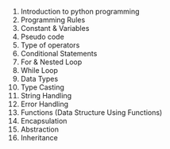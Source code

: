 1. Introduction to python programming
2. Programming Rules
3. Constant & Variables
4. Pseudo code
5. Type of operators
6. Conditional Statements
7. For & Nested Loop
8. While Loop
9. Data Types
10. Type Casting
11. String Handling
12. Error Handling
13. Functions (Data Structure Using Functions)
14. Encapsulation
15. Abstraction
16. Inheritance
